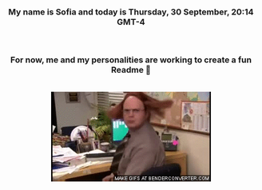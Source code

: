 


<div align="center">
<h3 >My name is Sofia and today is Thursday, 30 September, 20:14 GMT-4</h3><br>
<h3 >For now, me and my personalities are working to create a fun Readme 👋
</h3><br>
<img src='img/dwight.gif' alt='working...'/>
</div>

